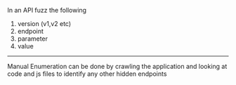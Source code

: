 
In an API fuzz the following

1. version (v1,v2 etc)
2. endpoint
3. parameter
4. value

----

Manual Enumeration can be done by crawling the application and looking at code and js files to identify any other hidden endpoints
